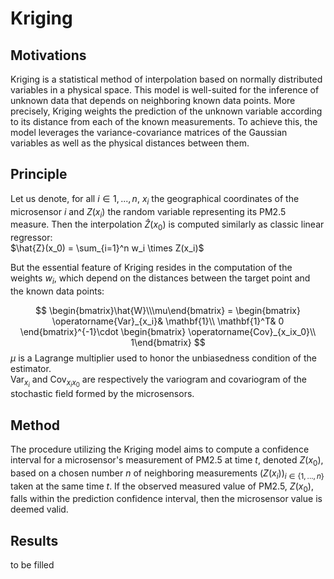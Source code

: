 # Kriging

## Motivations

Kriging is a statistical method of interpolation based on normally distributed variables in a physical space. This model is well-suited for the inference of unknown data that depends on neighboring known data points. More precisely, Kriging weights the prediction of the unknown variable according to its distance from each of the known measurements. To achieve this, the model leverages the variance-covariance matrices of the Gaussian variables as well as the physical distances between them.

## Principle
Let us denote, for all $i \in {1, ..., n}$, $x_i$ the geographical coordinates of the microsensor $i$ and $Z(x_i)$ the random variable representing its PM2.5 measure. Then the interpolation $\hat{Z}(x_0)$ is computed similarly as classic linear regressor:  
$\hat{Z}(x_0) = \sum_{i=1}^n w_i \times Z(x_i)$

But the essential feature of Kriging resides in the computation of the weights $w_i$, which depend on the distances between the target point and the known data points:  

$$
\begin{bmatrix}\hat{W}\\\mu\end{bmatrix} = \begin{bmatrix}
\operatorname{Var}_{x_i}& \mathbf{1}\\
\mathbf{1}^T& 0
\end{bmatrix}^{-1}\cdot \begin{bmatrix} \operatorname{Cov}_{x_ix_0}\\ 1\end{bmatrix}
$$
$\mu$ is a Lagrange multiplier used to honor the unbiasedness condition of the estimator.  
$\operatorname{Var}_{x_i}$ and $\operatorname{Cov}_{x_ix_0}$ are respectively the variogram and covariogram of the stochastic field formed by the microsensors.  

## Method

The procedure utilizing the Kriging model aims to compute a confidence interval for a microsensor's measurement of PM2.5 at time $t$, denoted $Z(x_0)$, based on a chosen number $n$ of neighboring measurements $(Z(x_i))_{i \in \{1, ..., n\}}$ taken at the same time $t$. If the observed measured value of PM2.5, $Z(x_0)$, falls within the prediction confidence interval, then the microsensor value is deemed valid.

## Results
to be filled